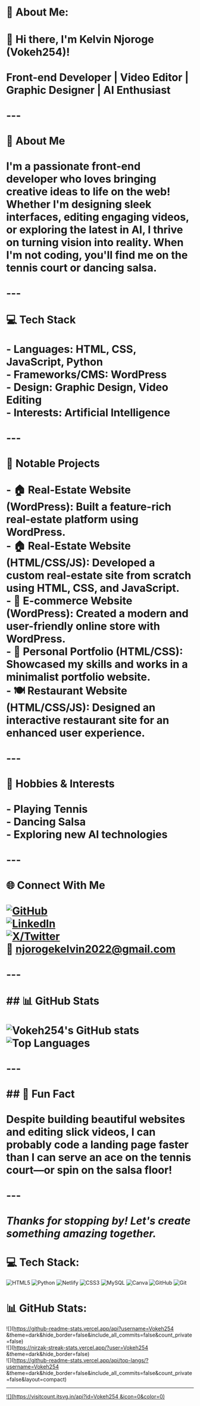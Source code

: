 # 💫 About Me:
# 👋 Hi there, I'm Kelvin Njoroge (Vokeh254)!<br><br>Front-end Developer | Video Editor | Graphic Designer | AI Enthusiast<br><br>---<br><br> 🚀 About Me<br><br>I'm a passionate front-end developer who loves bringing creative ideas to life on the web! Whether I'm designing sleek interfaces, editing engaging videos, or exploring the latest in AI, I thrive on turning vision into reality. When I'm not coding, you'll find me on the tennis court or dancing salsa.<br><br>---<br><br> 💻 Tech Stack<br><br>- **Languages:** HTML, CSS, JavaScript, Python<br>- **Frameworks/CMS:** WordPress<br>- **Design:** Graphic Design, Video Editing<br>- **Interests:** Artificial Intelligence<br><br>---<br><br> 🌟 Notable Projects<br><br>- **🏠 Real-Estate Website (WordPress):** Built a feature-rich real-estate platform using WordPress.<br>- **🏠 Real-Estate Website (HTML/CSS/JS):** Developed a custom real-estate site from scratch using HTML, CSS, and JavaScript.<br>- **🛒 E-commerce Website (WordPress):** Created a modern and user-friendly online store with WordPress.<br>- **👤 Personal Portfolio (HTML/CSS):** Showcased my skills and works in a minimalist portfolio website.<br>- **🍽️ Restaurant Website (HTML/CSS/JS):** Designed an interactive restaurant site for an enhanced user experience.<br><br>---<br><br> 🎾 Hobbies & Interests<br><br>- Playing Tennis<br>- Dancing Salsa<br>- Exploring new AI technologies<br><br>---<br><br> 🌐 Connect With Me<br><br>[![GitHub](https://img.shields.io/badge/GitHub-100000?style=for-the-badge&logo=github&logoColor=white)](https://github.com/Vokeh254)<br>[![LinkedIn](https://img.shields.io/badge/LinkedIn-0A66C2?style=for-the-badge&logo=linkedin&logoColor=white)](https://www.linkedin.com/in/kelvin-njoroge-037719271/)<br>[![X/Twitter](https://img.shields.io/badge/X-1DA1F2?style=for-the-badge&logo=twitter&logoColor=white)](https://x.com/kelvoh254?t=iaGWOvNBzd_DCbJknRv9YQ&s=09)<br>📧 njorogekelvin2022@gmail.com<br><br>---<br><br>## 📊 GitHub Stats<br><br>![Vokeh254's GitHub stats](https://github-readme-stats.vercel.app/api?username=Vokeh254&show_icons=true&theme=radical)<br>![Top Languages](https://github-readme-stats.vercel.app/api/top-langs/?username=Vokeh254&layout=compact&theme=radical)<br><br>---<br><br>## 🎉 Fun Fact<br><br>Despite building beautiful websites and editing slick videos, I can probably code a landing page faster than I can serve an ace on the tennis court—or spin on the salsa floor!<br><br>---<br><br>_Thanks for stopping by! Let's create something amazing together._


# 💻 Tech Stack:
![HTML5](https://img.shields.io/badge/html5-%23E34F26.svg?style=for-the-badge&logo=html5&logoColor=white) ![Python](https://img.shields.io/badge/python-3670A0?style=for-the-badge&logo=python&logoColor=ffdd54) ![Netlify](https://img.shields.io/badge/netlify-%23000000.svg?style=for-the-badge&logo=netlify&logoColor=#00C7B7) ![CSS3](https://img.shields.io/badge/css3-%231572B6.svg?style=for-the-badge&logo=css3&logoColor=white) ![MySQL](https://img.shields.io/badge/mysql-4479A1.svg?style=for-the-badge&logo=mysql&logoColor=white) ![Canva](https://img.shields.io/badge/Canva-%2300C4CC.svg?style=for-the-badge&logo=Canva&logoColor=white) ![GitHub](https://img.shields.io/badge/github-%23121011.svg?style=for-the-badge&logo=github&logoColor=white) ![Git](https://img.shields.io/badge/git-%23F05033.svg?style=for-the-badge&logo=git&logoColor=white)
# 📊 GitHub Stats:
![](https://github-readme-stats.vercel.app/api?username=Vokeh254 &theme=dark&hide_border=false&include_all_commits=false&count_private=false)<br/>
![](https://nirzak-streak-stats.vercel.app/?user=Vokeh254 &theme=dark&hide_border=false)<br/>
![](https://github-readme-stats.vercel.app/api/top-langs/?username=Vokeh254 &theme=dark&hide_border=false&include_all_commits=false&count_private=false&layout=compact)

---
[![](https://visitcount.itsvg.in/api?id=Vokeh254 &icon=0&color=0)](https://visitcount.itsvg.in)

<!-- Proudly created with GPRM ( https://gprm.itsvg.in ) -->

